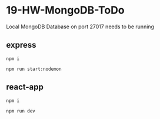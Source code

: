 # 19-HW-MongoDB-ToDo

Local MongoDB Database on port 27017 needs to be running

## express

```
npm i

npm run start:nodemon
```

## react-app

```
npm i

npm run dev
```
